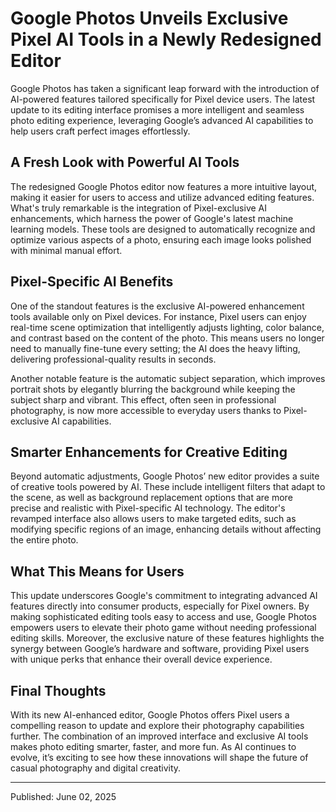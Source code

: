 # Google Photos Unveils Exclusive Pixel AI Tools in a Newly Redesigned Editor

Google Photos has taken a significant leap forward with the introduction of AI-powered features tailored specifically for Pixel device users. The latest update to its editing interface promises a more intelligent and seamless photo editing experience, leveraging Google’s advanced AI capabilities to help users craft perfect images effortlessly.

## A Fresh Look with Powerful AI Tools

The redesigned Google Photos editor now features a more intuitive layout, making it easier for users to access and utilize advanced editing features. What's truly remarkable is the integration of Pixel-exclusive AI enhancements, which harness the power of Google's latest machine learning models. These tools are designed to automatically recognize and optimize various aspects of a photo, ensuring each image looks polished with minimal manual effort.

## Pixel-Specific AI Benefits

One of the standout features is the exclusive AI-powered enhancement tools available only on Pixel devices. For instance, Pixel users can enjoy real-time scene optimization that intelligently adjusts lighting, color balance, and contrast based on the content of the photo. This means users no longer need to manually fine-tune every setting; the AI does the heavy lifting, delivering professional-quality results in seconds.

Another notable feature is the automatic subject separation, which improves portrait shots by elegantly blurring the background while keeping the subject sharp and vibrant. This effect, often seen in professional photography, is now more accessible to everyday users thanks to Pixel-exclusive AI capabilities.

## Smarter Enhancements for Creative Editing

Beyond automatic adjustments, Google Photos’ new editor provides a suite of creative tools powered by AI. These include intelligent filters that adapt to the scene, as well as background replacement options that are more precise and realistic with Pixel-specific AI technology. The editor's revamped interface also allows users to make targeted edits, such as modifying specific regions of an image, enhancing details without affecting the entire photo.

## What This Means for Users

This update underscores Google's commitment to integrating advanced AI features directly into consumer products, especially for Pixel owners. By making sophisticated editing tools easy to access and use, Google Photos empowers users to elevate their photo game without needing professional editing skills. Moreover, the exclusive nature of these features highlights the synergy between Google’s hardware and software, providing Pixel users with unique perks that enhance their overall device experience.

## Final Thoughts

With its new AI-enhanced editor, Google Photos offers Pixel users a compelling reason to update and explore their photography capabilities further. The combination of an improved interface and exclusive AI tools makes photo editing smarter, faster, and more fun. As AI continues to evolve, it’s exciting to see how these innovations will shape the future of casual photography and digital creativity.

---

Published: June 02, 2025
